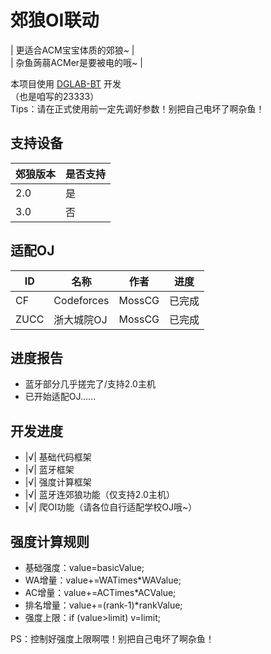 # 郊狼OI联动
| 更适合ACM宝宝体质的郊狼~ | <br>
| 杂鱼蒟蒻ACMer是要被电的哦~ |

本项目使用 [DGLAB-BT](https://github.com/MossCG/DGLAB-BT) 开发<br>
（也是咱写的23333）<br>
Tips：请在正式使用前一定先调好参数！别把自己电坏了啊杂鱼！

## 支持设备
| 郊狼版本 | 是否支持 |
|------|------|
| 2.0  | 是    |
| 3.0  | 否    |

## 适配OJ
| ID   | 名称         | 作者     | 进度  |
|------|------------|--------|-----|
| CF   | Codeforces | MossCG | 已完成 |
| ZUCC | 浙大城院OJ     | MossCG | 已完成 |

## 进度报告
- 蓝牙部分几乎搓完了/支持2.0主机
- 已开始适配OJ......

## 开发进度
- |√| 基础代码框架
- |√| 蓝牙框架
- |√| 强度计算框架
- |√| 蓝牙连郊狼功能（仅支持2.0主机）
- |√| 爬OI功能（请各位自行适配学校OJ哦~）

## 强度计算规则
- 基础强度：value=basicValue;
- WA增量：value+=WATimes*WAValue;
- AC增量：value+=ACTimes*ACValue;
- 排名增量：value+=(rank-1)*rankValue;
- 强度上限：if (value>limit) v=limit;

PS：控制好强度上限啊喂！别把自己电坏了啊杂鱼！